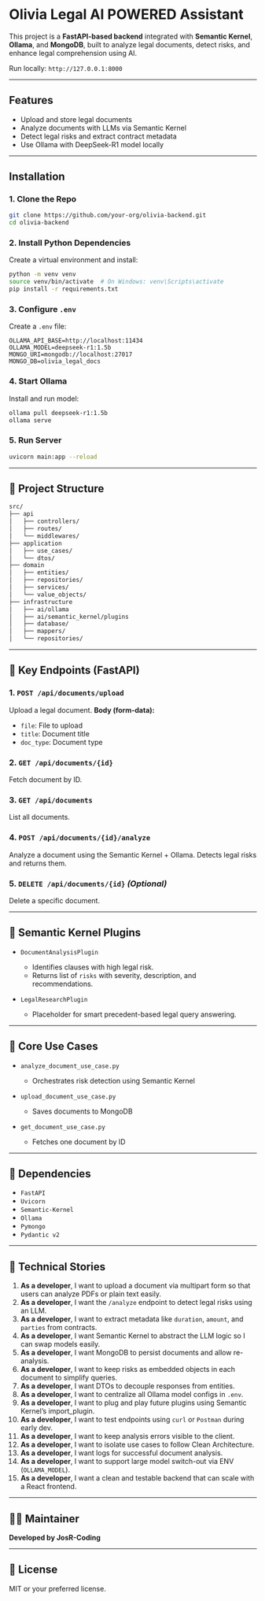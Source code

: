 # Olivia Legal AI POWERED Assistant 

This project is a **FastAPI-based backend** integrated with **Semantic Kernel**, **Ollama**, and **MongoDB**, built to analyze legal documents, detect risks, and enhance legal comprehension using AI.

Run locally: `http://127.0.0.1:8000`

---

## Features

* Upload and store legal documents
* Analyze documents with LLMs via Semantic Kernel
* Detect legal risks and extract contract metadata
* Use Ollama with DeepSeek-R1 model locally

---

## Installation

### 1. Clone the Repo

```bash
git clone https://github.com/your-org/olivia-backend.git
cd olivia-backend
```

### 2. Install Python Dependencies

Create a virtual environment and install:

```bash
python -m venv venv
source venv/bin/activate  # On Windows: venv\Scripts\activate
pip install -r requirements.txt
```

### 3. Configure `.env`

Create a `.env` file:

```
OLLAMA_API_BASE=http://localhost:11434
OLLAMA_MODEL=deepseek-r1:1.5b
MONGO_URI=mongodb://localhost:27017
MONGO_DB=olivia_legal_docs
```

### 4. Start Ollama

Install and run model:

```bash
ollama pull deepseek-r1:1.5b
ollama serve
```

### 5. Run Server

```bash
uvicorn main:app --reload
```

---

## 📁 Project Structure

```bash
src/
├── api
│   ├── controllers/
│   ├── routes/
│   └── middlewares/
├── application
│   ├── use_cases/
│   └── dtos/
├── domain
│   ├── entities/
│   ├── repositories/
│   ├── services/
│   └── value_objects/
├── infrastructure
│   ├── ai/ollama
│   ├── ai/semantic_kernel/plugins
│   ├── database/
│   ├── mappers/
│   └── repositories/
```

---

## 📌 Key Endpoints (FastAPI)

### 1. `POST /api/documents/upload`

Upload a legal document.
**Body (form-data):**

* `file`: File to upload
* `title`: Document title
* `doc_type`: Document type

### 2. `GET /api/documents/{id}`

Fetch document by ID.

### 3. `GET /api/documents`

List all documents.

### 4. `POST /api/documents/{id}/analyze`

Analyze a document using the Semantic Kernel + Ollama. Detects legal risks and returns them.

### 5. `DELETE /api/documents/{id}` *(Optional)*

Delete a specific document.

---

## 🧠 Semantic Kernel Plugins

* `DocumentAnalysisPlugin`

  * Identifies clauses with high legal risk.
  * Returns list of `risks` with severity, description, and recommendations.

* `LegalResearchPlugin`

  * Placeholder for smart precedent-based legal query answering.

---

## 🧪 Core Use Cases

* `analyze_document_use_case.py`

  * Orchestrates risk detection using Semantic Kernel

* `upload_document_use_case.py`

  * Saves documents to MongoDB

* `get_document_use_case.py`

  * Fetches one document by ID

---

## 🧩 Dependencies

* `FastAPI`
* `Uvicorn`
* `Semantic-Kernel`
* `Ollama`
* `Pymongo`
* `Pydantic v2`

---

## 📖 Technical Stories

1. **As a developer**, I want to upload a document via multipart form so that users can analyze PDFs or plain text easily.
2. **As a developer**, I want the `/analyze` endpoint to detect legal risks using an LLM.
3. **As a developer**, I want to extract metadata like `duration`, `amount`, and `parties` from contracts.
4. **As a developer**, I want Semantic Kernel to abstract the LLM logic so I can swap models easily.
5. **As a developer**, I want MongoDB to persist documents and allow re-analysis.
6. **As a developer**, I want to keep risks as embedded objects in each document to simplify queries.
7. **As a developer**, I want DTOs to decouple responses from entities.
8. **As a developer**, I want to centralize all Ollama model configs in `.env`.
9. **As a developer**, I want to plug and play future plugins using Semantic Kernel’s import\_plugin.
10. **As a developer**, I want to test endpoints using `curl` or `Postman` during early dev.
11. **As a developer**, I want to keep analysis errors visible to the client.
12. **As a developer**, I want to isolate use cases to follow Clean Architecture.
13. **As a developer**, I want logs for successful document analysis.
14. **As a developer**, I want to support large model switch-out via ENV (`OLLAMA_MODEL`).
15. **As a developer**, I want a clean and testable backend that can scale with a React frontend.

---

## 👨‍💻 Maintainer

**Developed by JosR-Coding**

---

## 📜 License

MIT or your preferred license.
